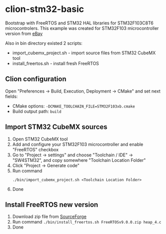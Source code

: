 # clion-stm32-basic
Bootstrap with FreeRTOS and STM32 HAL libraries for STM32F103C8T6 microcontrolers.
This example was created for STM32F103 microcontroller version from [eBay](http://www.ebay.com/itm/STM32F103C8T6-ARM-STM32-Minimum-System-Development-Board-Module-For-Arduino-/311156408508?hash=item48725e00bc:g:ngMAAOSwygJXhGtV)

Also in bin directory existed 2 scripts:

 - import_cubemx_project.sh - import source files from STM32 CubeMX tool
 - install_freertos.sh - install fresh FreeRTOS
 
## Clion configuration
Open "Preferences -> Build, Execution, Deployment -> CMake" and set next fields:

 - CMake options: `-DCMAKE_TOOLCHAIN_FILE=STM32F103xb.cmake`
 - Build output path: `build`
 
## Import STM32 CubeMX sources
 1. Open STM32 CubeMX tool
 2. Add and configure your STM32F103 microcontroller and enable "FreeRTOS" checkbox
 3. Go to "Project -> settings" and choose "Toolchain / IDE" -> "SW4STM32", and copy somewhere "Toolchain Location Folder"
 4. Click "Project -> Generate code"
 5. Run command 
    ```
    ./bin/import_cubemx_project.sh <Toolchain Location Folder>
    ```
 6. Done

## Install FreeRTOS new version
 1. Download zip file from [SourceForge](https://sourceforge.net/projects/freertos/files/FreeRTOS/)
 2. Run command 
        ```
        ./bin/install_freertos.sh FreeRTOSv9.0.0.zip heap_4.c
        ```
 3. Done
